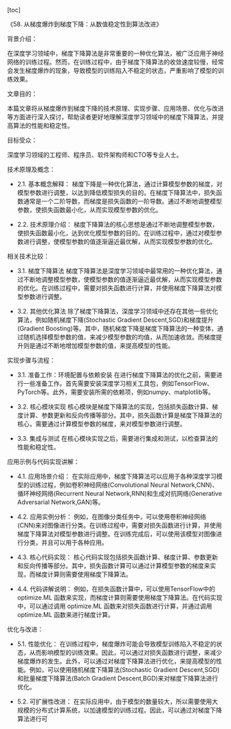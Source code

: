 
[toc]                    
                
                
《58. 从梯度爆炸到梯度下降：从数值稳定性到算法改进》

背景介绍：

在深度学习领域中，梯度下降算法是非常重要的一种优化算法，被广泛应用于神经网络的训练过程。然而，在训练过程中，由于梯度下降算法的收敛速度较慢，经常会发生梯度爆炸的现象，导致模型的训练陷入不稳定的状态，严重影响了模型的训练效果。

文章目的：

本篇文章将从梯度爆炸到梯度下降的技术原理、实现步骤、应用场景、优化与改进等方面进行深入探讨，帮助读者更好地理解深度学习领域中的梯度下降算法，并提高算法的性能和稳定性。

目标受众：

深度学习领域的工程师、程序员、软件架构师和CTO等专业人士。

技术原理及概念：

- 2.1. 基本概念解释：
   梯度下降是一种优化算法，通过计算模型参数的梯度，对模型参数进行调整，以达到降低模型损失的目的。在梯度下降算法中，损失函数通常是一个二阶导数，而梯度是损失函数的一阶导数。通过不断地调整模型参数，使损失函数最小化，从而实现模型参数的优化。

- 2.2. 技术原理介绍：
   梯度下降算法的核心思想是通过不断地调整模型参数，使损失函数最小化，达到优化模型参数的目的。在训练过程中，通过对模型参数进行调整，使模型参数的值逐渐逼近最优解，从而实现模型参数的优化。

相关技术比较：

- 3.1. 梯度下降算法
   梯度下降算法是深度学习领域中最常用的一种优化算法，通过不断地调整模型参数，使模型参数的值逐渐逼近最优解，从而实现模型参数的优化。在训练过程中，需要对损失函数进行计算，并使用梯度下降算法对模型参数进行调整。

- 3.2. 其他优化算法
   除了梯度下降算法，深度学习领域中还存在其他一些优化算法，例如随机梯度下降(Stochastic Gradient Descent,SGD)和梯度提升(Gradient Boosting)等。其中，随机梯度下降是梯度下降算法的一种变体，通过随机选择模型参数的值，来减少模型参数的均值，从而加速收敛。而梯度提升则是通过不断地增加模型参数的值，来提高模型的性能。

实现步骤与流程：

- 3.1. 准备工作：环境配置与依赖安装
   在进行梯度下降算法的优化之前，需要进行一些准备工作。首先需要安装深度学习相关工具包，例如TensorFlow、PyTorch等。此外，需要安装所需的依赖项，例如numpy、matplotlib等。

- 3.2. 核心模块实现
   核心模块是梯度下降算法的实现，包括损失函数计算、梯度计算、参数更新和反向传播等部分。其中，损失函数计算是梯度下降算法的核心，需要通过计算模型参数的梯度，来对模型参数进行调整。

- 3.3. 集成与测试
   在核心模块实现之后，需要进行集成和测试，以检查算法的性能和稳定性。

应用示例与代码实现讲解：

- 4.1. 应用场景介绍：
   在实际应用中，梯度下降算法可以应用于各种深度学习模型的训练过程，例如卷积神经网络(Convolutional Neural Network,CNN)、循环神经网络(Recurrent Neural Network,RNN)和生成对抗网络(Generative Adversarial Network,GAN)等。

- 4.2. 应用实例分析：
   例如，在图像分类任务中，可以使用卷积神经网络(CNN)来对图像进行分类。在训练过程中，需要对损失函数进行计算，并使用梯度下降算法对模型参数进行调整。在训练完成后，可以使用该模型对图像进行分类，并且可以用于各种应用。

- 4.3. 核心代码实现：
   核心代码实现包括损失函数计算、梯度计算、参数更新和反向传播等部分。其中，损失函数计算可以通过计算模型参数的梯度来实现，而梯度计算则需要使用梯度下降算法。

- 4.4. 代码讲解说明：
   例如，在损失函数计算中，可以使用TensorFlow中的 optimize.ML 函数来实现，而梯度计算则需要使用梯度下降算法。在代码实现中，可以通过调用 optimize.ML 函数来对损失函数进行计算，并通过调用 optimize.ML 函数来进行梯度计算。

优化与改进：

- 5.1. 性能优化：
   在训练过程中，梯度爆炸可能会导致模型训练陷入不稳定的状态，从而影响模型的训练效果。因此，可以通过对损失函数进行调整，来减少梯度爆炸的发生。此外，可以通过对梯度下降算法进行优化，来提高模型的性能。例如，可以使用随机梯度下降算法(Stochastic Gradient Descent,SGD)和批量梯度下降算法(Batch Gradient Descent,BGD)来对梯度下降算法进行优化。

- 5.2. 可扩展性改进：
   在实际应用中，由于模型的数量较大，所以需要使用大规模的分布式计算系统，以加速模型的训练过程。因此，可以通过对梯度下降算法进行可

